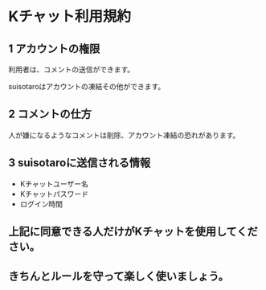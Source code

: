 # Kチャット利用規約

## 1 アカウントの権限
利用者は、コメントの送信ができます。

suisotaroはアカウントの凍結その他ができます。

## 2 コメントの仕方
人が嫌になるようなコメントは削除、アカウント凍結の恐れがあります。

## 3 suisotaroに送信される情報
- Kチャットユーザー名
- Kチャットパスワード
- ログイン時間

## 上記に同意できる人だけがKチャットを使用してください。
## きちんとルールを守って楽しく使いましょう。
